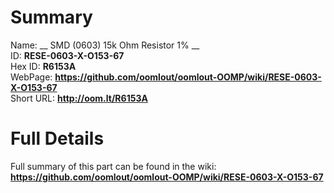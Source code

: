 
Summary
=================
  
Name: __ SMD (0603) 15k Ohm Resistor 1% __    
ID: __RESE-0603-X-O153-67__   
Hex ID: __R6153A__   
WebPage: __https://github.com/oomlout/oomlout-OOMP/wiki/RESE-0603-X-O153-67__   
Short URL: __http://oom.lt/R6153A__   

Full Details
==========================
Full summary of this part can be found in the wiki:   
__https://github.com/oomlout/oomlout-OOMP/wiki/RESE-0603-X-O153-67__    

